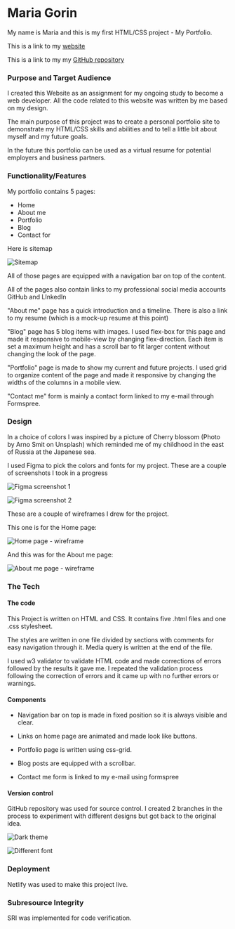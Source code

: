 # Maria Gorin

My name is Maria and this is my first HTML/CSS project - My Portfolio.

This is a link to my [website](https://kind-liskov-c115b9.netlify.com/)

This is a link to my my [GitHub repository](https://github.com/MGorin84/MariaGorin_T1A3)

### Purpose and Target Audience

I created this Website as an assignment for my ongoing study to become a web developer. All the code related to this website was written by me based on my design.

The main purpose of this project was to create a personal portfolio site to demonstrate my HTML/CSS skills and abilities and to tell a little bit about myself and my future goals.

In the future this portfolio can be used as a virtual resume for potential employers and business partners.

### Functionality/Features

My portfolio contains 5 pages:
- Home
- About me
- Portfolio
- Blog
- Contact for

Here is sitemap

![Sitemap](sitemap1.png)

All of those pages are equipped with a navigation bar on top of the content.

All of the pages also contain links to my professional social media accounts GitHub and LInkedIn

"About me" page has a quick introduction and a timeline. There is also a link to my resume (which is a mock-up resume at this point)

"Blog" page has 5 blog items with images. I used flex-box for this page and made it responsive to mobile-view by changing flex-direction. Each item is set a maximum height and has a scroll bar to fit larger content without changing the look of the page. 

"Portfolio" page is made to show my current and future projects. I used grid to organize content of the page and made it responsive by changing the widths of the columns in a mobile view.

"Contact me" form is mainly a contact form linked to my e-mail through Formspree.

### Design

In a choice of colors I was inspired by a picture of Cherry blossom (Photo by Arno Smit on Unsplash) which reminded me of my childhood in the east of Russia at the Japanese sea.

I used Figma to pick the colors and fonts for my project.
These are a couple of screenshots I took in a progress

![Figma screenshot 1](figma1.png)

![Figma screenshot 2](figma2.png)

These are a couple of wireframes I drew for the project.

This one is for the Home page:

![Home page - wireframe](wireframe-home.png)

And this was for the About me page:

![About me page - wireframe](wireframe-aboutme.png)

### The Tech

#### The code

This Project is written on HTML and CSS. It contains five .html files and one .css stylesheet.

The styles are written in one file divided by sections with comments for easy navigation through it. Media query is written at the end of the file. 

I used w3 validator to validate HTML code and made corrections of errors followed by the results it gave me.
I repeated the validation process following the correction of errors and it came up with no further errors or warnings.

#### Components

- Navigation bar on top is made in fixed position so it is always visible and clear.

- Links on home page are animated and made look like buttons.

- Portfolio page is written using css-grid.

- Blog posts are equipped with a scrollbar.

- Contact me form is linked to my e-mail using formspree

#### Version control

GitHub repository was used for source control. I created 2 branches in the process to experiment with different designs but got back to the original idea. 

![Dark theme](darktheme.png)

![Different font](diffont.png)

### Deployment

Netlify was used to make this project live.

### Subresource Integrity

SRI was implemented for code verification.